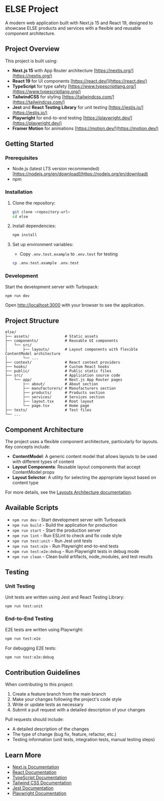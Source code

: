 # ELSE Project

A modern web application built with Next.js 15 and React 19, designed to showcase ELSE products and services with a flexible and reusable component architecture.

## Project Overview

This project is built using:
- **Next.js 15** with App Router architecture [https://nextjs.org/](https://nextjs.org/)
- **React 19** for UI components [https://react.dev/](https://react.dev/)
- **TypeScript** for type safety [https://www.typescriptlang.org/](https://www.typescriptlang.org/)
- **TailwindCSS** for styling [https://tailwindcss.com/](https://tailwindcss.com/)
- **Jest** and **React Testing Library** for unit testing [https://jestjs.io/](https://jestjs.io/)
- **Playwright** for end-to-end testing [https://playwright.dev/](https://playwright.dev/)
- **Framer Motion** for animations [https://motion.dev/](https://motion.dev/)

## Getting Started

### Prerequisites

- Node.js (latest LTS version recommended) [https://nodejs.org/en/download](https://nodejs.org/en/download)
- npm

### Installation

1. Clone the repository:
   ```bash
   git clone <repository-url>
   cd else
   ```

2. Install dependencies:
   ```bash
   npm install
   ```

3. Set up environment variables:
   - Copy `.env.test.example` to `.env.test` for testing
   ```bash
   cp .env.test.example .env.test
   ```

### Development

Start the development server with Turbopack:

```bash
npm run dev
```

Open [http://localhost:3000](http://localhost:3000) with your browser to see the application.

## Project Structure

```
else/
├── assets/                # Static assets
├── components/            # Reusable UI components
│   └── src/
│       ├── layouts/       # Layout components with flexible ContentModel architecture
│       └── ...
├── context/               # React context providers
├── hooks/                 # Custom React hooks
├── public/                # Public static files
├── src/                   # Application source code
│   └── app/               # Next.js App Router pages
│       ├── about/         # About section
│       ├── manufacturers/ # Manufacturers section
│       ├── products/      # Products section
│       ├── services/      # Services section
│       ├── layout.tsx     # Root layout
│       └── page.tsx       # Home page
├── tests/                 # Test files
└── ...
```

## Component Architecture

The project uses a flexible component architecture, particularly for layouts. Key concepts include:

- **ContentModel**: A generic content model that allows layouts to be used with different types of content
- **Layout Components**: Reusable layout components that accept ContentModel props
- **Layout Selector**: A utility for selecting the appropriate layout based on content type

For more details, see the [Layouts Architecture documentation](./components/src/layouts/README.md).

## Available Scripts

- `npm run dev` - Start development server with Turbopack
- `npm run build` - Build the application for production
- `npm run start` - Start the production server
- `npm run lint` - Run ESLint to check and fix code style
- `npm run test:unit` - Run Jest unit tests
- `npm run test:e2e` - Run Playwright end-to-end tests
- `npm run test:e2e:debug` - Run Playwright tests in debug mode
- `npm run clean` - Clean build artifacts, node_modules, and test results

## Testing

### Unit Testing

Unit tests are written using Jest and React Testing Library:

```bash
npm run test:unit
```

### End-to-End Testing

E2E tests are written using Playwright:

```bash
npm run test:e2e
```

For debugging E2E tests:

```bash
npm run test:e2e:debug
```

## Contribution Guidelines

When contributing to this project:

1. Create a feature branch from the main branch
2. Make your changes following the project's code style
3. Write or update tests as necessary
4. Submit a pull request with a detailed description of your changes

Pull requests should include:
- A detailed description of the changes
- The type of change (bug fix, feature, refactor, etc.)
- Testing information (unit tests, integration tests, manual testing steps)

## Learn More

- [Next.js Documentation](https://nextjs.org/docs)
- [React Documentation](https://react.dev)
- [TypeScript Documentation](https://www.typescriptlang.org/docs)
- [Tailwind CSS Documentation](https://tailwindcss.com/docs)
- [Jest Documentation](https://jestjs.io/docs)
- [Playwright Documentation](https://playwright.dev/docs/intro)
